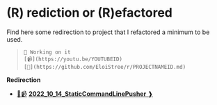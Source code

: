 # (R) rediction or (R)efactored

Find here some redirection to project that I refactored a minimum to be used. 

> `🚧 Working on it`   
> `[📹](https://youtu.be/YOUTUBEID)`   
> `[📙](https://github.com/EloiStree/r/PROJECTNAMEID.md)`   

**Redirection**
- [🚧📹](https://youtu.be/YOUTUBEID) [**2022_10_14_StaticCommandLinePusher** ❱](https://github.com/EloiStree/2022_10_14_StaticCommandLinePusher.git) 
